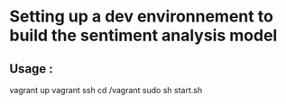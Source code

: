 # Setting up a dev environnement to build the sentiment analysis model

## Usage : 

vagrant up
vagrant ssh
cd /vagrant 
sudo sh start.sh
